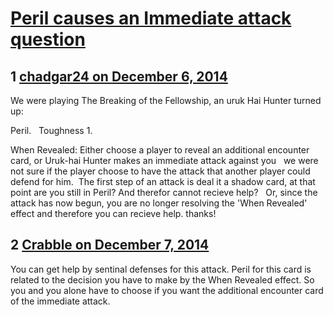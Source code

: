 # [Peril causes an Immediate attack question](https://community.fantasyflightgames.com/topic/128584-peril-causes-an-immediate-attack-question/)

## 1 [chadgar24 on December 6, 2014](https://community.fantasyflightgames.com/topic/128584-peril-causes-an-immediate-attack-question/?do=findComment&comment=1358787)

We were playing The Breaking of the Fellowship, an uruk Hai Hunter turned up: 

Peril.   Toughness 1.  

When Revealed: Either choose a player to reveal an additional encounter card, or Uruk-hai Hunter makes an immediate attack against you
 
we were not sure if the player choose to have the attack that another player could defend for him.  The first step of an attack is deal it a shadow card, at that point are you still in Peril? And therefor cannot recieve help?  
Or, since the attack has now begun, you are no longer resolving the 'When Revealed' effect and therefore you can recieve help.
thanks!
 

## 2 [Crabble on December 7, 2014](https://community.fantasyflightgames.com/topic/128584-peril-causes-an-immediate-attack-question/?do=findComment&comment=1359261)

You can get help by sentinal defenses for this attack. Peril for this card is related to the decision you have to make by the When Revealed effect. So you and you alone have to choose if you want the additional encounter card of the immediate attack.

